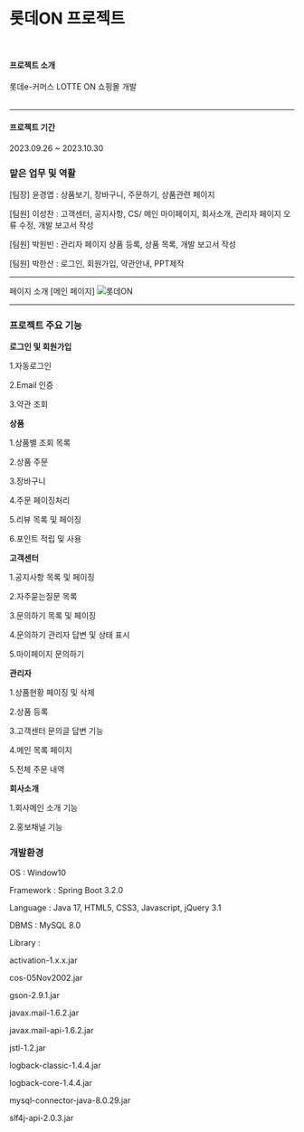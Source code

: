 # 롯데ON 프로젝트<br><br>

#### 프로젝트 소개
롯데e-커머스 LOTTE ON 쇼핑몰 개발<br><br>

***
#### 프로젝트 기간
2023.09.26 ~ 2023.10.30

### 맡은 업무 및 역활 
[팀장] 윤경엽 : 상품보기, 장바구니, 주문하기, 상품관련 페이지

[팀원] 이성찬 : 고객센터, 공지사항, CS/ 메인 마이페이지, 회사소개, 관리자 페이지 오류 수정, 개발 보고서 작성

[팀원] 박원빈 : 관리자 페이지 상품 등록, 상품 목록, 개발 보고서 작성

[팀원] 박한산 : 로그인, 회원가입, 약관안내, PPT제작

***

페이지 소개 [메인 페이지]
![롯데ON](https://github.com/Lee-Seongchan/LotteON/assets/100086310/77bce48c-d545-41cb-8ec0-d72961ffb229)

---


### 프로젝트 주요 기능

**로그인 및 회원가입**

1.자동로그인

2.Email 인증

3.약관 조회

**상품**

1.상품별 조회 목록

2.상품 주문

3.장바구니

4.주문 페이징처리

5.리뷰 목록 및 페이징

6.포인트 적립 및 사용

**고객센터**

1.공지사항 목록 및 페이징

2.자주묻는질문 목록

3.문의하기 목록 및 페이징

4.문의하기 관리자 답변 및 상태 표시

5.마이페이지 문의하기

**관리자**

1.상품현황 페이징 및 삭제

2.상품 등록

3.고객센터 문의글 답변 기능

4.메인 목록 페이지

5.전체 주문 내역

**회사소개**

1.회사메인 소개 기능

2.홍보채널 기능

### 개발환경 
OS : Window10


Framework : Spring Boot 3.2.0


Language : Java 17, HTML5, CSS3, Javascript, jQuery 3.1


DBMS : MySQL 8.0

Library :

activation-1.x.x.jar

cos-05Nov2002.jar

gson-2.9.1.jar

javax.mail-1.6.2.jar

javax.mail-api-1.6.2.jar

jstl-1.2.jar

logback-classic-1.4.4.jar

logback-core-1.4.4.jar

mysql-connector-java-8.0.29.jar

slf4j-api-2.0.3.jar
